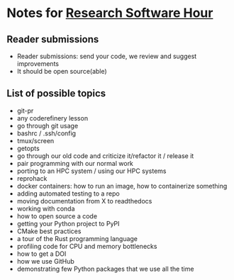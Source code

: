 

# Notes for [Research Software Hour](https://researchsoftwarehour.github.io/)


## Reader submissions

- Reader submissions: send your code, we review and suggest improvements
- It should be open source(able)


## List of possible topics

- git-pr
- any coderefinery lesson
- go through git usage
- bashrc / .ssh/config
- tmux/screen
- getopts
- go through our old code and criticize it/refactor it / release it
- pair programming with our normal work
- porting to an HPC system / using our HPC systems
- reprohack
- docker containers: how to run an image, how to containerize something
- adding automated testing to a repo
- moving documentation from X to readthedocs
- working with conda
- how to open source a code
- getting your Python project to PyPI
- CMake best practices
- a tour of the Rust programming language
- profiling code for CPU and memory bottlenecks
- how to get a DOI
- how we use GitHub
- demonstrating few Python packages that we use all the time
